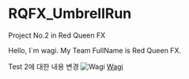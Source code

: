 # RQFX_UmbrellRun
Project No.2 in Red Queen FX

Hello, I`m wagi.
My Team FullName is Red Queen FX.

Test 2에 대한 내용 변경
![Wagi](http://wagi.xyz:1989)
[Wagi](http://wagi.xyz:1989)
